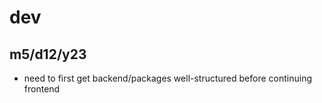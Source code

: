 # dev

## m5/d12/y23

- need to first get backend/packages well-structured before continuing frontend